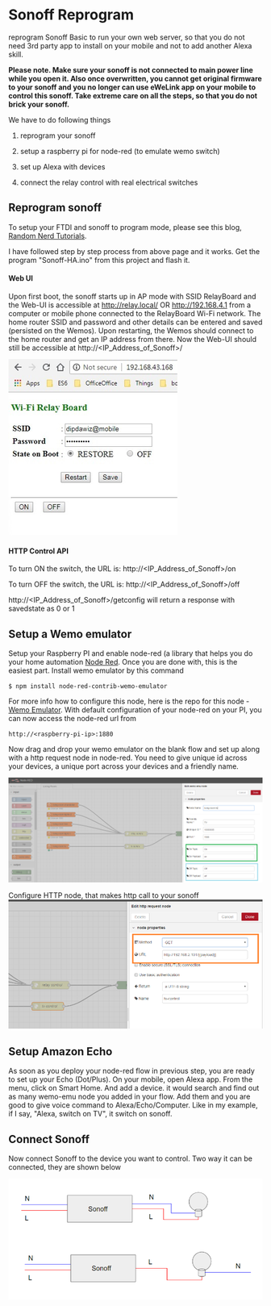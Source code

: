 # Sonoff Reprogram
reprogram Sonoff Basic to run your own web server, so that you do not need 3rd party app to install on your mobile and not to add another Alexa skill.

**Please note. Make sure your sonoff is not connected to main power line while you open it. Also once overwritten, you cannot get original firmware to your sonoff and you no longer can use eWeLink app on your mobile to control this sonoff. Take extreme care on all the steps, so that you do not brick your sonoff.**

We have to do following things

1. reprogram your sonoff

2. setup a raspberry pi for node-red (to emulate wemo switch)

3. set up Alexa with devices

4. connect the relay control with real electrical switches


## Reprogram sonoff
To setup your FTDI and sonoff to program mode, please see this blog, [Random Nerd Tutorials](https://randomnerdtutorials.com/reprogram-sonoff-smart-switch-with-web-server/).

I have followed step by step process from above page and it works. Get the program "Sonoff-HA.ino" from this project and flash it. 

#### Web UI

Upon first boot, the sonoff starts up in AP mode with SSID RelayBoard and the Web-UI is accessible at http://relay.local/ OR http://192.168.4.1 from a computer or mobile phone connected to the RelayBoard Wi-Fi network. The home router SSID and password and other details can be entered and saved (persisted on the Wemos). Upon restarting, the Wemos should connect to the home router and get an IP address from there. Now the Web-UI should still be accessible at http://<IP_Address_of_Sonoff>/
  
![Web](https://github.com/dipdawiz/sonoff-reprogram/raw/master/ui.jpg)

#### HTTP Control API

To turn ON the switch, the URL is:
http://<IP_Address_of_Sonoff>/on

To turn OFF the switch, the URL is:
http://<IP_Address_of_Sonoff>/off

http://<IP_Address_of_Sonoff>/getconfig will return a response with savedstate as 0 or 1


## Setup a Wemo emulator

Setup your Raspberry PI and enable node-red (a library that helps you do your home automation [Node Red](https://nodered.org/docs/getting-started/). Once you are done with, this is the easiest part. Install wemo emulator by this command
```
$ npm install node-red-contrib-wemo-emulator
```
For more info how to configure this node, here is the repo for this node - [Wemo Emulator](https://github.com/biddster/node-red-contrib-wemo-emulator). With default configuration of your node-red on your PI, you can now access the node-red url from
```
http://<raspberry-pi-ip>:1880
```
Now drag and drop your wemo emulator on the blank flow and set up along with a http request node in node-red. 
You need to give unique id across your devices, a unique port across your devices and a friendly name.

![emulator](https://github.com/dipdawiz/sonoff-reprogram/raw/master/wemo-node-red-tv.png)

Configure HTTP node, that makes http call to your sonoff
![http-node](https://github.com/dipdawiz/sonoff-reprogram/raw/master/http-node.png)

## Setup Amazon Echo

As soon as you deploy your node-red flow in previous step, you are ready to set up your Echo (Dot/Plus). On your mobile, open Alexa app. From the menu, click on Smart Home. And add a device. it would search and find out as many wemo-emu node you added in your flow. Add them and you are good to give voice command to Alexa/Echo/Computer. Like in my example, if I say, "Alexa, switch on TV", it switch on sonoff.

## Connect Sonoff

Now connect Sonoff to the device you want to control. Two way it can be connected, they are shown below

![sonoff-connection](https://github.com/dipdawiz/sonoff-reprogram/raw/master/sonoff-connection.png)
